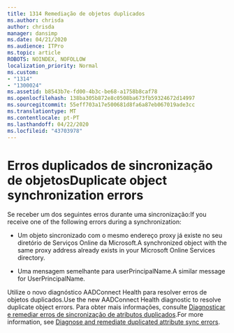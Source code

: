 ```yaml
---
title: 1314 Remediação de objetos duplicados
ms.author: chrisda
author: chrisda
manager: dansimp
ms.date: 04/21/2020
ms.audience: ITPro
ms.topic: article
ROBOTS: NOINDEX, NOFOLLOW
localization_priority: Normal
ms.custom:
- "1314"
- "1300024"
ms.assetid: b8543b7e-fd00-4b3c-be68-a1758b8caf78
ms.openlocfilehash: 138ba305b872e8c0508ba673fb59324672d14997
ms.sourcegitcommit: 55eff703a17e500681d8fa6a87eb067019ade3cc
ms.translationtype: MT
ms.contentlocale: pt-PT
ms.lasthandoff: 04/22/2020
ms.locfileid: "43703978"
---
```

# <a name="duplicate-object-synchronization-errors"></a><span data-ttu-id="c749c-102">Erros duplicados de sincronização de objetos</span><span class="sxs-lookup"><span data-stu-id="c749c-102">Duplicate object synchronization errors</span></span>

<span data-ttu-id="c749c-103">Se receber um dos seguintes erros durante uma sincronização:</span><span class="sxs-lookup"><span data-stu-id="c749c-103">If you receive one of the following errors during a synchronization:</span></span>

- <span data-ttu-id="c749c-104">Um objeto sincronizado com o mesmo endereço proxy já existe no seu diretório de Serviços Online da Microsoft.</span><span class="sxs-lookup"><span data-stu-id="c749c-104">A synchronized object with the same proxy address already exists in your Microsoft Online Services directory.</span></span>

- <span data-ttu-id="c749c-105">Uma mensagem semelhante para userPrincipalName.</span><span class="sxs-lookup"><span data-stu-id="c749c-105">A similar message for UserPrincipalName.</span></span>

<span data-ttu-id="c749c-106">Utilize o novo diagnóstico AADConnect Health para resolver erros de objetos duplicados.</span><span class="sxs-lookup"><span data-stu-id="c749c-106">Use the new AADConnect Health diagnostic to resolve duplicate object errors.</span></span> <span data-ttu-id="c749c-107">Para obter mais informações, consulte [Diagnosticar e remediar erros de sincronização de atributos duplicados](https://docs.microsoft.com/azure/active-directory/hybrid/how-to-connect-health-diagnose-sync-errors).</span><span class="sxs-lookup"><span data-stu-id="c749c-107">For more information, see [Diagnose and remediate duplicated attribute sync errors](https://docs.microsoft.com/azure/active-directory/hybrid/how-to-connect-health-diagnose-sync-errors).</span></span>
